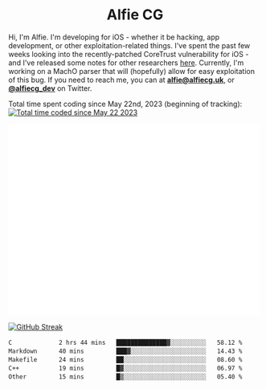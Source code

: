 <h1 align="center">Alfie CG</h1>

Hi, I'm Alfie. I'm developing for iOS - whether it be hacking, app development, or other exploitation-related things. I've spent the past few weeks looking into the recently-patched CoreTrust vulnerability for iOS - and I've released some notes for other researchers [here](https://gist.github.com/alfiecg24/bf91f3cb05254b2f5679d5ccdc4c87ef). Currently, I'm working on a MachO parser that will (hopefully) allow for easy exploitation of this bug. If you need to reach me, you can at **alfie@alfiecg.uk**, or **[@alfiecg_dev](https://twitter.com/alfiecg_dev)** on Twitter.

Total time spent coding since May 22nd, 2023 (beginning of tracking): <a href="https://wakatime.com/@61592169-b9cf-4af8-b6fa-8ac7d4369b01"><img src="https://wakatime.com/badge/user/61592169-b9cf-4af8-b6fa-8ac7d4369b01.svg" alt="Total time coded since May 22 2023" /></a>


<img align="center" src="/github-metrics.svg" alt="Metrics" width="500">

[![GitHub Streak](https://streak-stats.demolab.com/?user=alfiecg24)](https://git.io/streak-stats)

<!--START_SECTION:waka-->

```txt
C             2 hrs 44 mins   ██████████████▓░░░░░░░░░░   58.12 %
Markdown      40 mins         ███▓░░░░░░░░░░░░░░░░░░░░░   14.43 %
Makefile      24 mins         ██░░░░░░░░░░░░░░░░░░░░░░░   08.60 %
C++           19 mins         █▓░░░░░░░░░░░░░░░░░░░░░░░   06.97 %
Other         15 mins         █▒░░░░░░░░░░░░░░░░░░░░░░░   05.40 %
```

<!--END_SECTION:waka-->
